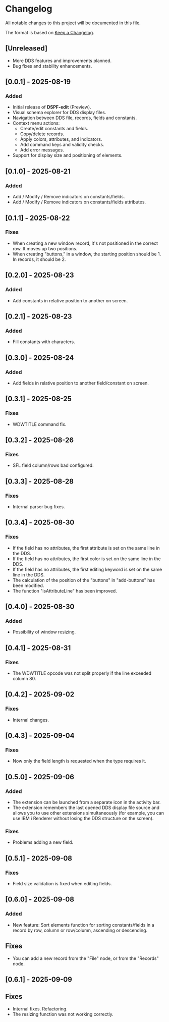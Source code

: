 # Changelog
All notable changes to this project will be documented in this file.

The format is based on [Keep a Changelog](https://keepachangelog.com/en/1.0.0/).

## [Unreleased]

- More DDS features and improvements planned.
- Bug fixes and stability enhancements.

## [0.0.1] - 2025-08-19
### Added
- Initial release of **DSPF-edit** (Preview).
- Visual schema explorer for DDS display files.
- Navigation between DDS file, records, fields and constants.
- Context menu actions:
  - Create/edit constants and fields.
  - Copy/delete records.
  - Apply colors, attributes, and indicators.
  - Add command keys and validity checks.
  - Add error messages.
- Support for display size and positioning of elements.

## [0.1.0] - 2025-08-21
### Added
- Add / Modify / Remove indicators on constants/fields.
- Add / Modify / Remove indicators on constants/fields attributes.

## [0.1.1] - 2025-08-22
### Fixes
- When creating a new window record, it's not positioned in the correct row. It moves up two positions.
- When creating "buttons," in a window, the starting position should be 1. In records, it should be 2. 

## [0.2.0] - 2025-08-23
### Added
- Add constants in relative position to another on screen.

## [0.2.1] - 2025-08-23
### Added
- Fill constants with characters.

## [0.3.0] - 2025-08-24
### Added
- Add fields in relative position to another field/constant on screen.

## [0.3.1] - 2025-08-25
### Fixes
- WDWTITLE command fix.

## [0.3.2] - 2025-08-26
### Fixes
- SFL field column/rows bad configured.

## [0.3.3] - 2025-08-28
### Fixes
- Internal parser bug fixes.

## [0.3.4] - 2025-08-30
### Fixes
- If the field has no attributes, the first attribute is set on the same line in the DDS.
- If the field has no attributes, the first color is set on the same line in the DDS.
- If the field has no attributes, the first editing keyword is set on the same line in the DDS.
- The calculation of the position of the "buttons" in "add-buttons" has been modified.
- The function "isAttributeLine" has been improved.

## [0.4.0] - 2025-08-30
### Added
- Possibility of window resizing.

## [0.4.1] - 2025-08-31
### Fixes
- The WDWTITLE opcode was not split properly if the line exceeded column 80.

## [0.4.2] - 2025-09-02
### Fixes
- Internal changes.

## [0.4.3] - 2025-09-04
### Fixes
- Now only the field length is requested when the type requires it.

## [0.5.0] - 2025-09-06
### Added
- The extension can be launched from a separate icon in the activity bar.
- The extension remembers the last opened DDS display file source and allows you to use other extensions simultaneously (for example, you can use IBM i Renderer without losing the DDS structure on the screen).
### Fixes
- Problems adding a new field.

## [0.5.1] - 2025-09-08
### Fixes
- Field size validation is fixed when editing fields.

## [0.6.0] - 2025-09-08
### Added
- New feature: Sort elements function for sorting constants/fields in a record by row, column or row/column, ascending or descending.
## Fixes
- You can add a new record from the "File" node, or from the "Records" node.

## [0.6.1] - 2025-09-09
## Fixes
- Internal fixes. Refactoring.
- The resizing function was not working correctly.